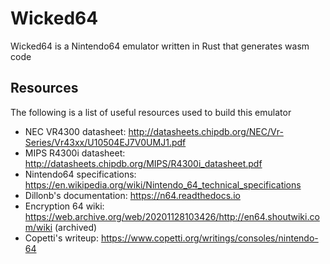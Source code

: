 # Wicked64

Wicked64 is a Nintendo64 emulator written in Rust that generates wasm code

## Resources

The following is a list of useful resources used to build this emulator

- NEC VR4300 datasheet: http://datasheets.chipdb.org/NEC/Vr-Series/Vr43xx/U10504EJ7V0UMJ1.pdf
- MIPS R4300i datasheet: http://datasheets.chipdb.org/MIPS/R4300i_datasheet.pdf
- Nintendo64 specifications: https://en.wikipedia.org/wiki/Nintendo_64_technical_specifications
- Dillonb's documentation: https://n64.readthedocs.io
- Encryption 64 wiki: https://web.archive.org/web/20201128103426/http://en64.shoutwiki.com/wiki (archived)
- Copetti's writeup: https://www.copetti.org/writings/consoles/nintendo-64